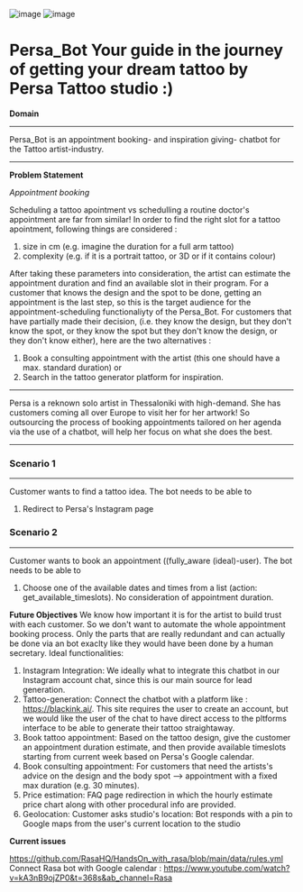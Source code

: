 ![image](https://github.com/Kleo-Karap/My_chatbot/assets/117507917/1d894c6c-5005-49e6-b913-0ad212eaf853)
![image](https://github.com/Kleo-Karap/My_chatbot/assets/117507917/0978bd05-0ebc-4808-a0a9-9c6bf2f5ab41)


# Persa_Bot Your guide in the journey of getting your dream tattoo by Persa Tattoo studio :)
**Domain**
***
Persa_Bot is an appointment booking- and inspiration giving- chatbot for the Tattoo artist-industry.
***

**Problem Statement**

*Appointment booking*
<p>Scheduling a tattoo apointment vs schedulling a routine doctor's appointment are far from similar!
In order to find the right slot for a tattoo apointment, following things are considered :

   1. size in cm (e.g. imagine the duration for a full arm tattoo)
   2. complexity (e.g. if it is a portrait tattoo, or 3D or if it contains colour)

   After taking these parameters into consideration, the artist can estimate the appointment duration and find an available slot in their program. For a customer that knows the design and the spot to be done, getting an appointment is the last step, so this is the target audience for the appointment-scheduling functionaliyty of the Persa_Bot. For customers that have partially made their decision, (i.e. they know the design, but they don't know the spot, or they know the spot but they don't know the design, or they don't know either), here are the two alternatives : 
   1) Book a consulting appointment with the artist (this one should have a max. standard duration) or
   2) Search in the tattoo generator platform for inspiration. </p>



***
Persa is a reknown solo artist in Thessaloniki with high-demand. She has customers coming all over Europe to visit her for her artwork! 
So outsourcing the process of booking appointments tailored on her agenda  via the use of a chatbot, will help her focus on what she does the best.
***

### Scenario 1
***
Customer wants to find a tattoo idea.
The bot needs to be able to 
1) Redirect to Persa's Instagram page



### Scenario 2
***
Customer wants to book an appointment ((fully_aware (ideal)-user).
The bot needs to be able to 
1) Choose one of the available dates and times from a list (action: get_available_timeslots). No consideration of appointment duration.


   
**Future Objectives**
We know how important it is for the artist to build trust with each customer. 
So we don't want to automate the whole appointment booking process. Only the parts that are really redundant and can actually be done via an bot exaclty like they would have been done by a human secretary.
Ideal functionalities: 
1. Instagram Integration: We ideally what to integrate this chatbot in our Instagram account chat, since this is our main source for lead generation.
2. Tattoo-generation: Connect the chatbot with a platform like : https://blackink.ai/. This site requires the user to create an account, but we would like the user of the chat to have direct access to the pltforms interface to be able to generate their tattoo straightaway.
3. Book tattoo appointment: Based on the tattoo design, give the customer an appointment duration estimate, and then provide available timeslots starting from current week based on Persa's Google calendar.
4. Book consulting appointment: For customers that need the artists's advice on the design and the body spot --> appointment with a fixed max duration (e.g. 30 minutes).
5. Price estimation: FAQ page redirection in which the hourly estimate price chart along with other procedural info are provided.
6. Geolocation: Customer asks studio's location: Bot responds with a pin to Google maps from the user's current location to the studio
   
**Current issues** 

https://github.com/RasaHQ/HandsOn_with_rasa/blob/main/data/rules.yml
Connect Rasa bot with Google calendar : https://www.youtube.com/watch?v=kA3nB9ojZP0&t=368s&ab_channel=Rasa


